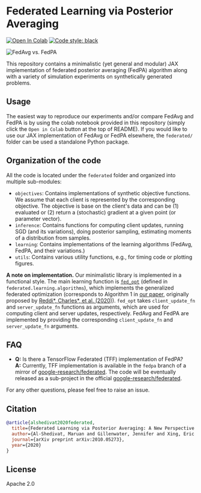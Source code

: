 # Federated Learning via Posterior Averaging

[![Open In Colab](https://colab.research.google.com/assets/colab-badge.svg)](https://colab.research.google.com/github/alshedivat/fedpa/blob/master/fedpa_playground.ipynb)
[![Code style: black](https://img.shields.io/badge/code%20style-black-000000.svg)](https://github.com/psf/black)

![FedAvg vs. FedPA](/assets/fedavg-vs-fedpa.gif)

This repository contains a minimalistic (yet general and modular) JAX implementation of federated posterior averaging (FedPA) algorithm along with a variety of simulation experiments on synthetically generated problems.

## Usage
The easiest way to reproduce our experiments and/or compare FedAvg and FedPA is by using the colab notebook provided in this repository (simply click the `Open in Colab` button at the top of README).
If you would like to use our JAX implementation of FedAvg or FedPA elsewhere, the `federated/` folder can be used a standalone Python package.

## Organization of the code

All the code is located under the `federated` folder and organized into multiple sub-modules:
- `objectives`: Contains implementations of synthetic objective functions. We assume that each client is represented by the corresponding objective. The objective is base on the client's data and can be (1) evaluated or (2) return a (stochastic) gradient at a given point (or parameter vector).
- `inference`: Contains functions for computing client updates, running SGD (and its variations), doing posterior sampling, estimating moments of a distribution from samples.
- `learning`: Contains implementations of the learning algorithms (FedAvg, FedPA, and their variations.)
- `utils`: Contains various utility functions, e.g., for timing code or plotting figures.

**A note on implementation.**
Our minimalistic library is implemented in a functional style.
The main learning function is [`fed_opt`](https://github.com/alshedivat/fedpa/blob/master/federated/learning/algorithms.py#L85-L158) (defined in `federated.learning.algorithms`), which implements the generalized federated optimization (corresponds to Algorithm 1 in [our paper](https://arxiv.org/abs/2010.05273), originally proposed by [Reddi*, Charles*, et al. (2020)](https://arxiv.org/abs/2003.00295)).
`fed_opt` takes `client_update_fn` and `server_update_fn` functions as arguments, which are used for computing client and server updates, respectively.
FedAvg and FedPA are implemented by providing the corresponding `client_update_fn` and `server_update_fn` arguments.

## FAQ

- **Q:** Is there a TensorFlow Federated (TFF) implementation of FedPA? <br>
  **A:** Currently, TFF implementation is available in the `fedpa` branch of a mirror of [google-research/federated](https://github.com/alshedivat/federated-research/blob/fedpa/optimization/shared/post_avg.py).
The code will be eventually released as a sub-project in the official [google-research/federated](https://github.com/google-research/federated).

For any other questions, please feel free to raise an issue.

## Citation
```bibtex
@article{alshedivat2020federated,
  title={Federated Learning via Posterior Averaging: A New Perspective and Practical Algorithms},
  author={Al-Shedivat, Maruan and Gillenwater, Jennifer and Xing, Eric and Rostamizadeh, Afshin},
  journal={arXiv preprint arXiv:2010.05273},
  year={2020}
}
```

## License

Apache 2.0
